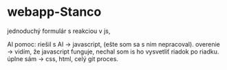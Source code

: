 # webapp-Stanco
jednoduchý formulár s reakciou v js, 

AI pomoc:
riešil s AI -> javascript, (ešte som sa s nim nepracoval).
overenie -> vidím, že javascript funguje, nechal som is ho vysvetliť riadok po riadku.
úplne sám -> css, html, celý git proces.
